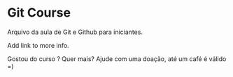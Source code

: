 # Git Course

Arquivo da aula de Git e Github para iniciantes.

Add link to more info.

Gostou do curso ? Quer mais? Ajude com uma doação, até um café é válido =)


